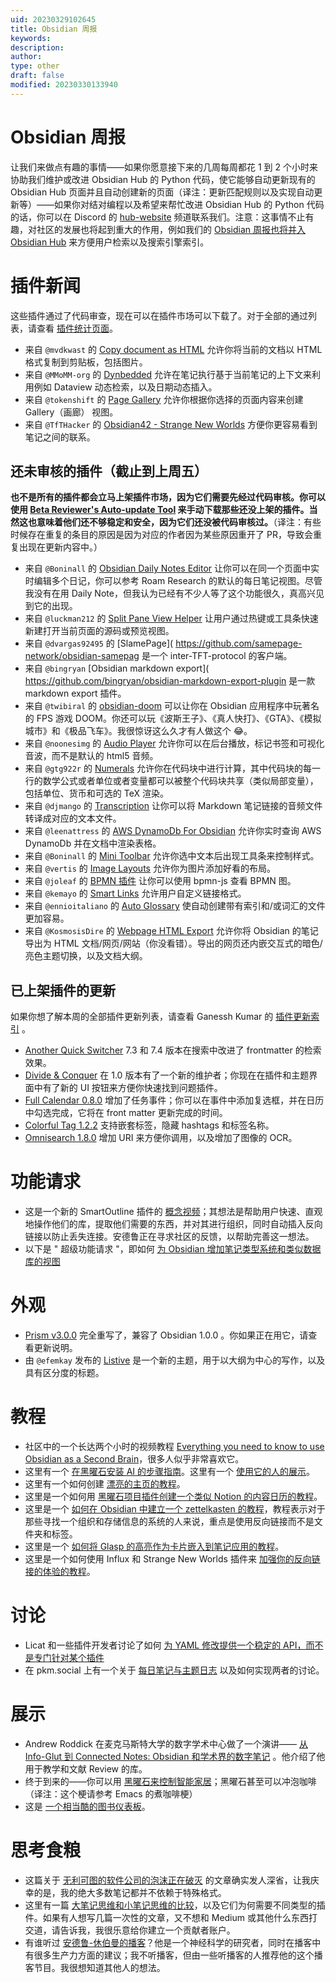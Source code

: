 ```yaml
---
uid: 20230329102645
title: Obsidian 周报
keywords: 
description: 
author: 
type: other
draft: false
modified: 20230330133940
---
```


# Obsidian 周报

让我们来做点有趣的事情——如果你愿意接下来的几周每周都花 1 到 2 个小时来协助我们维护或改进 Obsidian Hub 的 Python 代码，使它能够自动更新现有的 Obsidian Hub 页面并且自动创建新的页面（译注：更新匹配规则以及实现自动更新等）——如果你对结对编程以及希望来帮忙改进 Obsidian Hub 的 Python 代码的话，你可以在 Discord 的 [hub-website](https://discord.com/channels/686053708261228577/915679988118863933/1042825618938658876) 频道联系我们。注意：这事情不止有趣，对社区的发展也将起到重大的作用，例如我们的 [Obsidian 周报也将并入 Obsidian Hub](https://publish.obsidian.md/hub/01+-+Community/Obsidian+Roundup/%F0%9F%97%82%EF%B8%8F+Obsidian+Roundup) 来方便用户检索以及搜索引擎索引。

# 插件新闻

这些插件通过了代码审查，现在可以在插件市场可以下载了。对于全部的通过列表，请查看 [插件统计页面](https://obsidian-plugin-stats.vercel.app/new)。

- 来自 `@mvdkwast` 的 [Copy document as HTML](https://github.com/mvdkwast/obsidian-copy-as-html) 允许你将当前的文档以 HTML 格式复制到剪贴板，包括图片。
- 来自 `@MMoMM-org` 的 [Dynbedded](https://github.com/MMoMM-org/obsidian-dynbedded) 允许在笔记执行基于当前笔记的上下文来利用例如 Dataview 动态检索，以及日期动态插入。
- 来自 `@tokenshift` 的 [Page Gallery](https://github.com/tokenshift/obsidian-page-gallery) 允许你根据你选择的页面内容来创建 Gallery（画廊） 视图。
- 来自 `@TfTHacker` 的 [Obsidian42 - Strange New Worlds](https://github.com/TfTHacker/obsidian42-strange-new-worlds) 方便你更容易看到笔记之间的联系。

## 还未审核的插件（截止到上周五）

**也不是所有的插件都会立马上架插件市场，因为它们需要先经过代码审核。你可以使用 [Beta Reviewer's Auto-update Tool](https://github.com/TfTHacker/obsidian42-brat) 来手动下载那些还没上架的插件。当然这也意味着他们还不够稳定和安全，因为它们还没被代码审核过。**（译注：有些时候存在重复的条目的原因是因为对应的作者因为某些原因重开了 PR，导致会重复出现在更新内容中。）

- 来自 `@Boninall` 的 [Obsidian Daily Notes Editor](https://github.com/Quorafind/Obsidian-Daily-Notes-Editor) 让你可以在同一个页面中实时编辑多个日记，你可以参考 Roam Research 的默认的每日笔记视图。尽管我没有在用 Daily Note，但我认为已经有不少人等了这个功能很久，真高兴见到它的出现。
- 来自 `@luckman212` 的 [Split Pane View Helper](https://github.com/luckman212/obsidian-split-pane-view) 让用户通过热键或工具条快速新建打开当前页面的源码或预览视图。
- 来自 `@dvargas92495` 的 [SlamePage]( <https://github.com/samepage-network/obsidian-samepag> 是一个 inter-TFT-protocol 的客户端。
- 来自 `@bingryan` [Obsidian markdown export]( <https://github.com/bingryan/obsidian-markdown-export-plugin> 是一款 markdown export 插件。
- 来自 `@twibiral` 的 [obsidian-doom](https://github.com/twibiral/ObsiDOOM) 可以让你在 Obsidian 应用程序中玩著名的 FPS 游戏 DOOM。你还可以玩《波斯王子》、《真人快打》、《GTA》、《模拟城市》和《极品飞车》。我很惊讶这么久才有人做这个 😂。
- 来自 `@noonesimg` 的 [Audio Player](https://github.com/noonesimg/obsidian-audio-player) 允许你可以在后台播放，标记书签和可视化音波，而不是默认的 html5 音频。
- 来自 `@gtg922r` 的 [Numerals](https://github.com/gtg922r/obsidian-numerals) 允许你在代码块中进行计算，其中代码块的每一行的数学公式或者单位或者变量都可以被整个代码块共享（类似局部变量），包括单位、货币和可选的 TeX 渲染。
- 来自 `@djmango` 的 [Transcription](https://github.com/djmango/obsidian-transcription) 让你可以将 Markdown 笔记链接的音频文件转译成对应的文本文件。
- 来自 `@leenattress` 的 [AWS DynamoDb For Obsidian](https://github.com/leenattress/obsidian-plugin-dynamodb) 允许你实时查询 AWS DynamoDb 并在文档中渲染表格。
- 来自 `@Boninall` 的 [Mini Toolbar](https://github.com/Quorafind/Obsidian-Mini-Toolbar) 允许你选中文本后出现工具条来控制样式。
- 来自 `@vertis` 的 [Image Layouts](https://github.com/vertis/obsidian-image-layouts) 允许你为图片添加好看的布局。
- 来自 `@joleaf` 的 [BPMN 插件](https://github.com/joleaf/obsidian-bpmn-plugin) 让你可以使用 bpmn-js 查看 BPMN 图。
- 来自 `@kemayo` 的 [Smart Links](https://github.com/kemayo/obsidian-smart-links) 允许用户自定义链接格式。
- 来自 `@ennioitaliano` 的 [Auto Glossary](https://github.com/ennioitaliano/obsidian-auto-glossary) 使自动创建带有索引和/或词汇的文件更加容易。
- 来自 `@KosmosisDire` 的 [Webpage HTML Export](https://github.com/KosmosisDire/obsidian-webpage-export) 允许你将 Obsidian 的笔记导出为 HTML 文档/网页/网站（你没看错）。导出的网页还内嵌交互式的暗色/亮色主题切换，以及文档大纲。

## 已上架插件的更新

如果你想了解本周的全部插件更新列表，请查看 Ganessh Kumar 的 [插件更新索引](https://obsidian-plugin-stats.vercel.app/updates) 。

- [Another Quick Switcher](https://github.com/tadashi-aikawa/obsidian-another-quick-switcher/releases/tag/7.4.0) 7.3 和 7.4 版本在搜索中改进了 frontmatter 的检索效果。
- [Divide & Conquer](https://github.com/chrisgrieser/obsidian-divide-and-conquer/releases/tag/1.0.0) 在 1.0 版本有了一个新的维护者；你现在在插件和主题界面中有了新的 UI 按钮来方便你快速找到问题插件。
- [Full Calendar 0.8.0](https://github.com/davish/obsidian-full-calendar/releases/tag/0.8.0) 增加了任务事件；你可以在事件中添加复选框，并在日历中勾选完成，它将在 front matter 更新完成的时间。
- [Colorful Tag 1.2.2](https://github.com/rien7/obsidian-colorful-tag/releases/tag/1.2.2) 支持嵌套标签，隐藏 hashtags 和标签名称。
- [Omnisearch 1.8.0](https://github.com/scambier/obsidian-omnisearch/releases/tag/1.8.0) 增加 URI 来方便你调用，以及增加了图像的 OCR。

# 功能请求

- 这是一个新的 SmartOutline 插件的 [概念视频](https://www.youtube.com/watch?v=J0EuJF2kf3E)；其想法是帮助用户快速、直观地操作他们的库，提取他们需要的东西，并对其进行组织，同时自动插入反向链接以防止丢失连接。安德鲁正在寻求社区的反馈，以帮助完善这一想法。
- 以下是 " 超级功能请求 "，即如何 [为 Obsidian 增加笔记类型系统和类似数据库的视图](https://forum.obsidian.md/t/super-fr-enhance-obsidian-with-a-type-system-for-notes-and-database-like-views-metadata/46444)

# 外观

- [Prism v3.0.0](https://github.com/damiankorcz/Prism-Theme/releases/tag/3.0.0) 完全重写了，兼容了 Obsidian 1.0.0 。你如果正在用它，请查看更新说明。
- 由 `@efemkay` 发布的 [Listive](https://github.com/efemkay/obsidian-listive-theme) 是一个新的主题，用于以大纲为中心的写作，以及具有区分度的标题。

# 教程

- 社区中的一个长达两个小时的视频教程 [Everything you need to know to use Obsidian as a Second Brain](https://www.youtube.com/watch?v=WqKluXIra70)，很多人似乎非常喜欢它。
- 这里有一个 [在黑曜石安装 AI 的步骤指南](https://uxplanet.org/installing-ai-in-obsidian-step-by-step-guide-92b47a850a21)。这里有一个 [使用它的人的展示](https://www.reddit.com/r/ObsidianMD/comments/yv3i76/using_the_gpt3_ai_writer_inside_obsidianthis_is/)。
- 这里有一个如何创建 [漂亮的主页的教程](https://github.com/faroukx/obsidian-homepage)。
- 这里是一个如何用 [黑曜石项目插件创建一个类似 Notion 的内容日历的教程](https://www.youtube.com/watch?v=ny8lksaQ5A8)。
- 这里是一个 [如何在 Obsidian 中建立一个 zettelkasten 的教程](https://mattgiaro.com/obsidian-zettelkasten/)，教程表示对于那些寻找一个组织和存储信息的系统的人来说，重点是使用反向链接而不是文件夹和标签。
- 这里是一个 [如何将 Glasp 的高亮作为卡片嵌入到笔记应用的教程](https://medium.com/glasp/how-to-embed-glasp-highlights-on-note-taking-apps-websites-23db1381901e)。
- 这里是一个如何使用 Influx 和 Strange New Worlds 插件来 [加强你的反向链接的体验的教程](https://www.youtube.com/watch?v=nDjlMBu-HSk)。

# 讨论

- Licat 和一些插件开发者讨论了如何 [为 YAML 修改提供一个稳定的 API，而不是专门针对某个插件](https://discord.com/channels/686053708261228577/840286264964022302/1040912541758541985)
- 在 pkm.social 上有一个关于 [每日笔记与主题日志](https://pkm.social/@erankatz/109331203302863544) 以及如何实现两者的讨论。

# 展示

- Andrew Roddick 在麦克马斯特大学的数字学术中心做了一个演讲—— [从 Info-Glut 到 Connected Notes: Obsidian 和学术界的数字笔记](https://scds.github.io/dmds-22-23/Obsidian.html) 。他介绍了他用于教学和文献 Review 的库。
- 终于到来的——你可以用 [黑曜石来控制智能家居](https://www.youtube.com/watch?v=UaCzRBJCdYg)；黑曜石甚至可以冲泡咖啡（译注：这个梗请参考 Emacs 的煮咖啡梗）
- 这是 [一个相当酷的图书仪表板](https://talk.macpowerusers.com/t/book-dashboard-and-notetaking-in-obsidian/31359)。

# 思考食粮

- 这篇关于 [无利可图的软件公司的泡沫正在破灭](https://world.hey.com/dhh/the-bubble-has-popped-for-unprofitable-software-companies-2a0a5f57) 的文章确实发人深省，让我庆幸的是，我的绝大多数笔记都并不依赖于特殊格式。
- 这里有一篇 [大笔记思维和小笔记思维的比较](https://www.obsidianroundup.org/one-size-fits-all-how-to-take-big-notes-and-how-to-take-small-notes/)，以及它们为何需要不同类型的插件。如果有人想写几篇一次性的文章，又不想和 Medium 或其他什么东西打交道，请告诉我，我很乐意给你建立一个贡献者账户。
- 有谁听过 [安德鲁-休伯曼的播客](https://hubermanlab.com/)？他是一个神经科学的研究者，同时在播客中有很多生产力方面的建议；我不听播客，但由一些听播客的人推荐他的这个播客节目。我很想知道其他人的想法。
